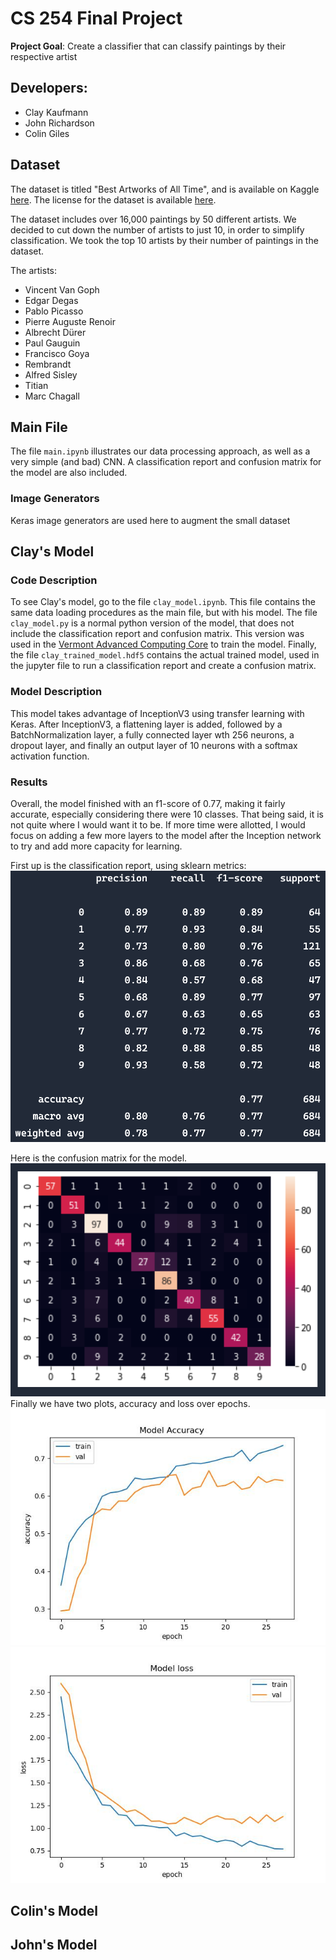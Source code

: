 # CS 254 Final Project

**Project Goal**: Create a classifier that can classify paintings by their
respective artist

## Developers:

- Clay Kaufmann
- John Richardson
- Colin Giles

## Dataset

The dataset is titled "Best Artworks of All Time", and is available on
Kaggle [here](https://www.kaggle.com/ikarus777/best-artworks-of-all-time).
The license for the dataset is available
[here](https://creativecommons.org/licenses/by-nc-sa/4.0/).

The dataset includes over 16,000 paintings by 50 different artists. We decided
to cut down the number of artists to just 10, in order to simplify
classification. We took the top 10 artists by their number of paintings in the
dataset.

The artists:

- Vincent Van Goph
- Edgar Degas
- Pablo Picasso
- Pierre Auguste Renoir
- Albrecht Dürer
- Paul Gauguin
- Francisco Goya
- Rembrandt
- Alfred Sisley
- Titian
- Marc Chagall

## Main File

The file `main.ipynb` illustrates our data processing approach, as well as a
very simple (and bad) CNN. A classification report and confusion matrix for the
model are also included.

### Image Generators

Keras image generators are used here to augment the small dataset

## Clay's Model

### Code Description

To see Clay's model, go to the file `clay_model.ipynb`. This file contains the
same data loading procedures as the main file, but with his model. The file
`clay_model.py` is a normal python version of the model, that does not include
the classification report and confusion matrix. This version was used in the
[Vermont Advanced Computing Core](https://www.uvm.edu/vacc) to train the model.
Finally, the file `clay_trained_model.hdf5` contains the actual trained model,
used in the jupyter file to run a classification report and create a confusion
matrix.

### Model Description

This model takes advantage of InceptionV3 using transfer learning with Keras.
After InceptionV3, a flattening layer is added, followed by a BatchNormalization
layer, a fully connected layer wth 256 neurons, a dropout layer, and finally an
output layer of 10 neurons with a softmax activation function.

### Results

Overall, the model finished with an f1-score of 0.77, making it fairly
accurate, especially considering there were 10 classes. That being said, it is
not quite where I would want it to be. If more time were allotted, I would focus
on adding a few more layers to the model after the Inception network to try and
add more capacity for learning.

First up is the classification report, using sklearn metrics:
![Classification Report](./clay_model_metrics/classification_report.png)

Here is the confusion matrix for the model.
![Confusion Matrix](./clay_model_metrics/confusion_matrix.png)
Finally we have two plots, accuracy and loss over epochs.
![Accuracy over Epochs Plot](./clay_model_metrics/accuracy_over_epochs.jpg)
![Loss over Epochs Plot](./clay_model_metrics/loss_over_epochs.jpg)

## Colin's Model

## John's Model
